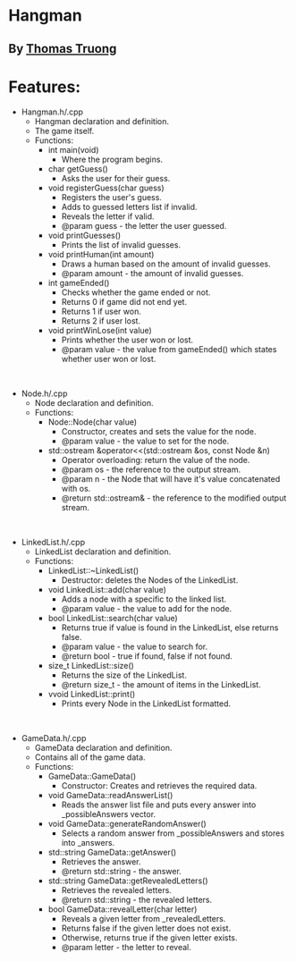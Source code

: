 # Hangman

## By <ins>Thomas Truong</ins>

# Features:
- Hangman.h/.cpp
  - Hangman declaration and definition.
  - The game itself.
  - Functions:
    - int main(void)
      - Where the program begins.
    - char getGuess()
      - Asks the user for their guess.
    - void registerGuess(char guess)
      - Registers the user's guess.
      - Adds to guessed letters list if invalid.
      - Reveals the letter if valid.
      - @param guess - the letter the user guessed.
    - void printGuesses()
      - Prints the list of invalid guesses.
    - void printHuman(int amount)
      - Draws a human based on the amount of invalid guesses.
      - @param amount - the amount of invalid guesses.
    - int gameEnded()
      - Checks whether the game ended or not.
      - Returns 0 if game did not end yet.
      - Returns 1 if user won.
      - Returns 2 if user lost.
    - void printWinLose(int value)
      - Prints whether the user won or lost.
      - @param value - the value from gameEnded() which states whether user won or lost.

<br/>

- Node.h/.cpp
  - Node declaration and definition.
  - Functions:
      - Node::Node(char value)
        - Constructor, creates and sets the value for the node.
        - @param value - the value to set for the node.
      - std::ostream &operator<<(std::ostream &os, const Node &n)
        - Operator overloading: return the value of the node.
        - @param os - the reference to the output stream.
        - @param n - the Node that will have it's value concatenated with os.
        - @return std::ostream& - the reference to the modified output stream.

<br/>

- LinkedList.h/.cpp
  - LinkedList declaration and definition.
  - Functions:
    - LinkedList::~LinkedList()
      - Destructor: deletes the Nodes of the LinkedList.
    - void LinkedList::add(char value)
      - Adds a node with a specific to the linked list.
      - @param value - the value to add for the node.
    - bool LinkedList::search(char value)
      - Returns true if value is found in the LinkedList, else returns false.
      - @param value - the value to search for.
      - @return bool - true if found, false if not found.
    - size_t LinkedList::size()
      - Returns the size of the LinkedList.
      - @return size_t - the amount of items in the LinkedList.
    - vvoid LinkedList::print()
      - Prints every Node in the LinkedList formatted.

<br/>

- GameData.h/.cpp
  - GameData declaration and definition.
  - Contains all of the game data.
  - Functions:
    - GameData::GameData()
      - Constructor: Creates and retrieves the required data.
    - void GameData::readAnswerList()
      - Reads the answer list file and puts every answer into _possibleAnswers vector.
    - void GameData::generateRandomAnswer()
      - Selects a random answer from _possibleAnswers and stores into _answers.
    - std::string GameData::getAnswer()
      - Retrieves the answer.
      - @return std::string - the answer.
    - std::string GameData::getRevealedLetters()
      - Retrieves the revealed letters.
      - @return std::string - the revealed letters.
    - bool GameData::revealLetter(char letter)
      - Reveals a given letter from _revealedLetters.
      - Returns false if the given letter does not exist.
      - Otherwise, returns true if the given letter exists.
      - @param letter - the letter to reveal.
